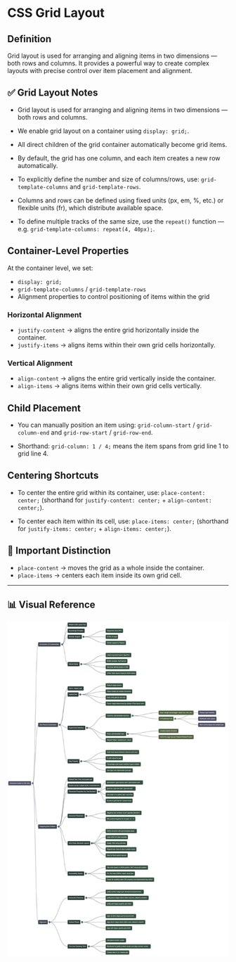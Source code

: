 # CSS Grid Layout

## Definition
Grid layout is used for arranging and aligning items in two dimensions — both rows and columns. It provides a powerful way to create complex layouts with precise control over item placement and alignment.

## ✅ Grid Layout Notes

- Grid layout is used for arranging and aligning items in two dimensions — both rows and columns.

- We enable grid layout on a container using `display: grid;`.

- All direct children of the grid container automatically become grid items.

- By default, the grid has one column, and each item creates a new row automatically.

- To explicitly define the number and size of columns/rows, use:
  `grid-template-columns` and `grid-template-rows`.

- Columns and rows can be defined using fixed units (px, em, %, etc.) or flexible units (fr), which distribute available space.

- To define multiple tracks of the same size, use the `repeat()` function —
  e.g. `grid-template-columns: repeat(4, 40px);`.

## Container-Level Properties

At the container level, we set:

- `display: grid;`
- `grid-template-columns` / `grid-template-rows`
- Alignment properties to control positioning of items within the grid

### Horizontal Alignment

- `justify-content` → aligns the entire grid horizontally inside the container.
- `justify-items` → aligns items within their own grid cells horizontally.

### Vertical Alignment

- `align-content` → aligns the entire grid vertically inside the container.
- `align-items` → aligns items within their own grid cells vertically.

## Child Placement

- You can manually position an item using:
  `grid-column-start` / `grid-column-end` and `grid-row-start` / `grid-row-end`.

- Shorthand:
  `grid-column: 1 / 4;` means the item spans from grid line 1 to grid line 4.

## Centering Shortcuts

- To center the entire grid within its container, use:
  `place-content: center;` (shorthand for `justify-content: center;` + `align-content: center;`).

- To center each item within its cell, use:
  `place-items: center;` (shorthand for `justify-items: center;` + `align-items: center;`).

## 🧠 Important Distinction

- `place-content` → moves the grid as a whole inside the container.
- `place-items` → centers each item inside its own grid cell.

---

## 📊 Visual Reference

![CSS Grid Mindmap](./assets/css-grid-mindmap.png)
